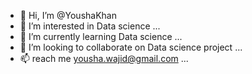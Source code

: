 - 👋 Hi, I’m @YoushaKhan
- 👀 I’m interested in Data science  ...
- 🌱 I’m currently learning Data science ...
- 💞️ I’m looking to collaborate on Data science project ...
- 📫 reach me yousha.wajid@gmail.com ...

<!---
YoushaKhan/YoushaKhan is a ✨ special✨ repository because its `README.md` (this file) appears on your GitHub profile.
You can click the Preview link to take a look at your changes.
--->
